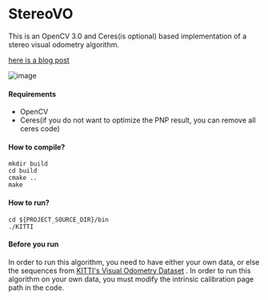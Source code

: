 # StereoVO
This is an OpenCV 3.0 and Ceres(is optional) based implementation of a stereo visual odometry algorithm.

[here is a blog post](http://lixin97.com/2018/12/23/%E2%80%9C%E7%AE%80%E5%8D%95%E7%9A%84%E5%8F%8C%E7%9B%AEVO%E2%80%9D/) 

![image](https://github.com/robotlee1997/StereoVO/blob/master/demo/demo.jpeg)

#### Requirements
- OpenCV
- Ceres(if you do not want to optimize the PNP result, you can remove all ceres code)  

#### How to compile?
```
mkdir build
cd build
cmake ..
make
```
#### How to run?
```
cd ${PROJECT_SOURCE_DIR}/bin
./KITTI
```
#### Before you run 
In order to run this algorithm, you need to have either your own data, or else the sequences from [KITTI's Visual Odometry Dataset](http://www.cvlibs.net/datasets/kitti/eval_odometry.php) . In order to run this algorithm on your own data, you must modify the intrinsic calibration page path in the code.